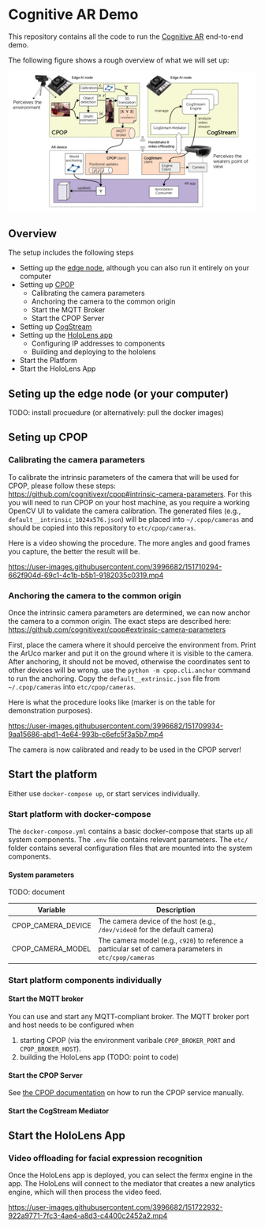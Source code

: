 Cognitive AR Demo
=================

This repository contains all the code to run the [Cognitive AR](https://netidee.at/cognitivear) end-to-end demo.

The following figure shows a rough overview of what we will set up:
<p align="center">
  <img src="https://raw.githubusercontent.com/cognitivexr/cognitivear-demo/main/images/cognitivexr-end-to-end.png" alt="End-to-end demo">
</p>


## Overview

The setup includes the following steps

* Setting up the [edge node](https://github.com/cognitivexr/edge-node), although you can also run it entirely on your computer
* Setting up [CPOP](https://github.com/cognitivexr/cpop)
  * Calibrating the camera parameters
  * Anchoring the camera to the common origin
  * Start the MQTT Broker
  * Start the CPOP Server
* Setting up [CogStream](https://github.com/cognitivexr/cogstream)
* Setting up the [HoloLens app](https://github.com/cognitivexr/unity-demo-app)
  * Configuring IP addresses to components
  * Building and deploying to the hololens
* Start the Platform
* Start the HoloLens App

## Seting up the edge node (or your computer)

TODO: install procuedure (or alternatively: pull the docker images)

## Seting up CPOP

### Calibrating the camera parameters

To calibrate the intrinsic parameters of the camera that will be used for CPOP, please follow these steps: https://github.com/cognitivexr/cpop#intrinsic-camera-parameters.
For this you will need to run CPOP on your host machine, as you require a working OpenCV UI to validate the camera calibration.
The generated files (e.g., `default__intrinsic_1024x576.json`) will be placed into `~/.cpop/cameras` and should be copied into this repository to `etc/cpop/cameras`.

Here is a video showing the procedure.
The more angles and good frames you capture, the better the result will be.

https://user-images.githubusercontent.com/3996682/151710294-662f904d-69c1-4c1b-b5b1-9182035c0319.mp4

### Anchoring the camera to the common origin

Once the intrinsic camera parameters are determined, we can now anchor the camera to a common origin.
The exact steps are described here: https://github.com/cognitivexr/cpop#extrinsic-camera-parameters

First, place the camera where it should perceive the environment from.
Print the ArUco marker and put it on the ground where it is visible to the camera.
After anchoring, it should not be moved, otherwise the coordinates sent to other devices will be wrong.
use the `python -m cpop.cli.anchor` command to run the anchoring.
Copy the `default__extrinsic.json` file from `~/.cpop/cameras` into `etc/cpop/cameras`.

Here is what the procedure looks like (marker is on the table for demonstration purposes).

https://user-images.githubusercontent.com/3996682/151709934-9aa15686-abd1-4e64-993b-c6efc5f3a5b7.mp4

The camera is now calibrated and ready to be used in the CPOP server!

## Start the platform

Either use `docker-compose up`, or start services individually.

### Start platform with docker-compose

The `docker-compose.yml` contains a basic docker-compose that starts up all system components.
The `.env` file contains relevant parameters.
The `etc/` folder contains several configuration files that are mounted into the system components.

#### System parameters

TODO: document

| Variable | Description |
| -------- | ----------- |
| CPOP_CAMERA_DEVICE | The camera device of the host (e.g., `/dev/video0` for the default camera) |
| CPOP_CAMERA_MODEL | The camera model (e.g., `c920`) to reference a particular set of camera parameters in `etc/cpop/cameras` |

### Start platform components individually

#### Start the MQTT broker

You can use and start any MQTT-compliant broker.
The MQTT broker port and host needs to be configured when
1. starting CPOP (via the environment varibale `CPOP_BROKER_PORT` and `CPOP_BROKER_HOST`).
2. building the HoloLens app (TODO: point to code)

#### Start the CPOP Server

See [the CPOP documentation](https://github.com/cognitivexr/cpop#run-the-service) on how to run the CPOP service manually.

#### Start the CogStream Mediator

## Start the HoloLens App


### Video offloading for facial expression recognition

Once the HoloLens app is deployed, you can select the fermx engine in the app.
The HoloLens will connect to the mediator that creates a new analytics engine, which will then process the video feed.

https://user-images.githubusercontent.com/3996682/151722932-922a9771-7fc3-4ae4-a8d3-c4400c2452a2.mp4

